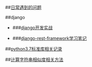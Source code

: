 

##[日常遇到的问题](daily_problem.md)

##django

- ###[django开发实战](django/django.md)

- ###[django-rest-framework学习笔记](django/django_rest_framework/djang_rest_framework.md)

##[python3.7标准库相关记录](python3.7_standard_library/py3标准库——functools.md)

##[计算字符串相似度相关方法](calculate_similiar.md)
